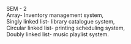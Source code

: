 SEM - 2 <br>
Array- Inventory management system, <br>
Singly linked list- library catalogue system, <br>
Circular linked list- printing scheduling system, <br>
Doubly linked list- music playlist system.   
